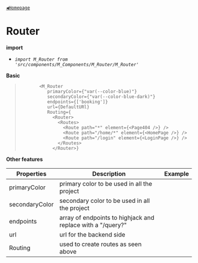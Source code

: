 [`◀️Homepage`](../../../README.md)

# **Router** 


**import**
- *`import M_Router from 'src/components/M_Components/M_Router/M_Router'`*

**Basic**


>            <M_Router
>               primaryColor={"var(--color-blue)"}
>               secondaryColor={"var(--color-blue-dark)"}
>               endpoints={['booking']}
>               url={DefaultURl}
>               Routing={
>                 <Router>
>                   <Routes>
>                     <Route path="*" element={<Page404 />} />
>                     <Route path="/home/*" element={<HomePage />} />
>                     <Route path="/login" element={<LoginPage />} />
>                   </Routes>
>                 </Router>}

**Other features**

| Properties | Description                                 | Example                  |
| ---------- | ------------------------------------------- | ------------------------ |
| primaryColor       | primary color to be used in all the project |                          |
| secondaryColor    | secondary color to be used in all the project         | |
| endpoints      |array of endpoints to highjack and replace with a "/query?"         |                |
| url       | url for the backend side           |                          |
| Routing     | used to create routes as seen above             |                          |
